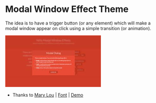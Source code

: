 # Modal Window Effect Theme

The idea is to have a trigger button (or any element) which will make a modal window appear on click using a simple transition (or animation).

![Modal Window Effect ](https://github.com/deboasapp/modaleffect-theme/blob/master/index.jpeg)

* Thanks to [Mary Lou](https://twitter.com/crnacura) | [Font](https://tympanus.net/codrops/2013/06/25/nifty-modal-window-effects/) | [Demo](https://deboasapp.github.io/modaleffect-theme/)
